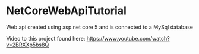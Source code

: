# NetCoreWebApiTutorial

Web api created using asp.net core 5 and is connected to a MySql database

Video to this project found here: https://www.youtube.com/watch?v=2BRXXp5bs8Q
